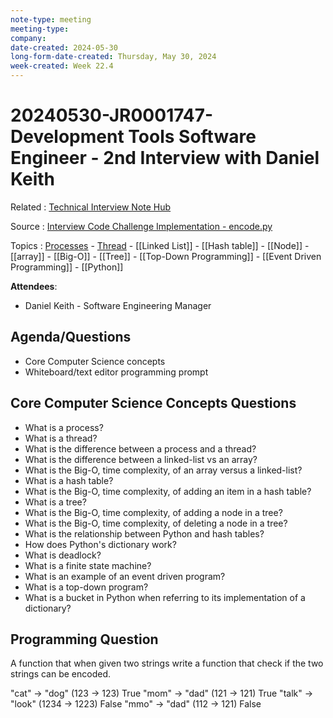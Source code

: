 ```yaml
---
note-type: meeting
meeting-type:
company:
date-created: 2024-05-30
long-form-date-created: Thursday, May 30, 2024
week-created: Week 22.4
---
```


# 20240530-JR0001747-Development Tools Software Engineer - 2nd Interview with Daniel Keith

Related : [Technical Interview Note Hub](Technical%20Interview%20Note%20Hub.md)

Source : [Interview Code Challenge Implementation - encode.py](https://github.com/matt2ology/technical-notes-code-challenges/blob/main/JR0001747-encode.py)

Topics : [Processes](../3-permanent-notes-🧲/Processes.md) - [Thread](Thread) - [[Linked List]] - [[Hash table]] - [[Node]] - [[array]] - [[Big-O]] - [[Tree]] - [[Top-Down Programming]] - [[Event Driven Programming]] - [[Python]]

**Attendees**:

- Daniel Keith - Software Engineering Manager

## Agenda/Questions

- Core Computer Science concepts
- Whiteboard/text editor programming prompt

## Core Computer Science Concepts Questions

- What is a process?
- What is a thread?
- What is the difference between a process and a thread?
- What is the difference between a linked-list vs an array?
- What is the Big-O, time complexity, of an array versus a linked-list?
- What is a hash table?
- What is the Big-O, time complexity, of adding an item in a hash table?
- What is a tree?
- What is the Big-O, time complexity, of adding a node in a tree?
- What is the Big-O, time complexity, of deleting a node in a tree?
- What is the relationship between Python and hash tables?
- How does Python's dictionary work?
- What is deadlock?
- What is a finite state machine?
- What is an example of an event driven program?
- What is a top-down program?
- What is a bucket in Python when referring to its implementation of a dictionary?

## Programming Question

A function that when given two strings write a function that check if the two strings
can be encoded.

"cat" -> "dog" (123 -> 123) True
"mom" -> "dad" (121 -> 121) True
"talk" -> "look" (1234 -> 1223) False
"mmo" -> "dad" (112 -> 121) False
